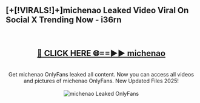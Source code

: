 <h2>[+[!VIRALS!]+]michenao Leaked Video Viral On Social X Trending Now - i36rn</h2>
<br>
<div align="center">
<h2><a href="https://libra.edu.pl?michenao" rel="nofollow">🔴 CLICK HERE 🌐==►► michenao</a></h2>
<br>
Get michenao OnlyFans leaked all content. Now you can access all videos and pictures of michenao OnlyFans. New Updated Files 2025!
<br>
<br>
<a href="https://libra.edu.pl?michenao" rel="nofollow" data-target="animated-image.originalLink"><img src="https://i.ibb.co.com/WyWwxjT/player-gif2.gif" alt="michenao Leaked OnlyFans" style="max-width: 100%; display: inline-block;" data-target="animated-image.originalImage"></a>
</div>
<br>